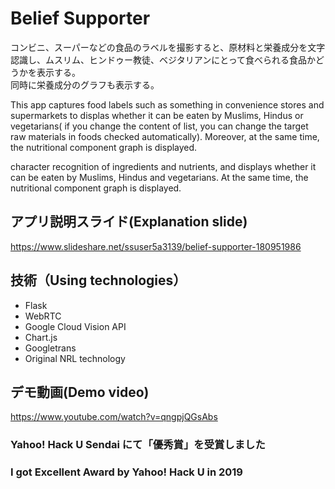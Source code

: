 # Belief Supporter
コンビニ、スーパーなどの食品のラベルを撮影すると、原材料と栄養成分を文字認識し、ムスリム、ヒンドゥー教徒、ベジタリアンにとって食べられる食品かどうかを表示する。  
同時に栄養成分のグラフも表示する。

This app captures food labels such as something in convenience stores and supermarkets to displas whether it can be eaten by Muslims, Hindus or vegetarians( if you change the content of list, you can change the target raw materials in foods checked automatically). Moreover, at the same time, the nutritional component graph is displayed.

character recognition of ingredients and nutrients, and displays whether it can be eaten by Muslims, Hindus and vegetarians.
At the same time, the nutritional component graph is displayed.

## アプリ説明スライド(Explanation slide)  
https://www.slideshare.net/ssuser5a3139/belief-supporter-180951986

## 技術（Using technologies）
- Flask
- WebRTC
- Google Cloud Vision API
- Chart.js
- Googletrans
- Original NRL technology

## デモ動画(Demo video)
https://www.youtube.com/watch?v=qngpjQGsAbs


### Yahoo! Hack U Sendai にて「優秀賞」を受賞しました
### I got Excellent Award by Yahoo! Hack U in 2019

